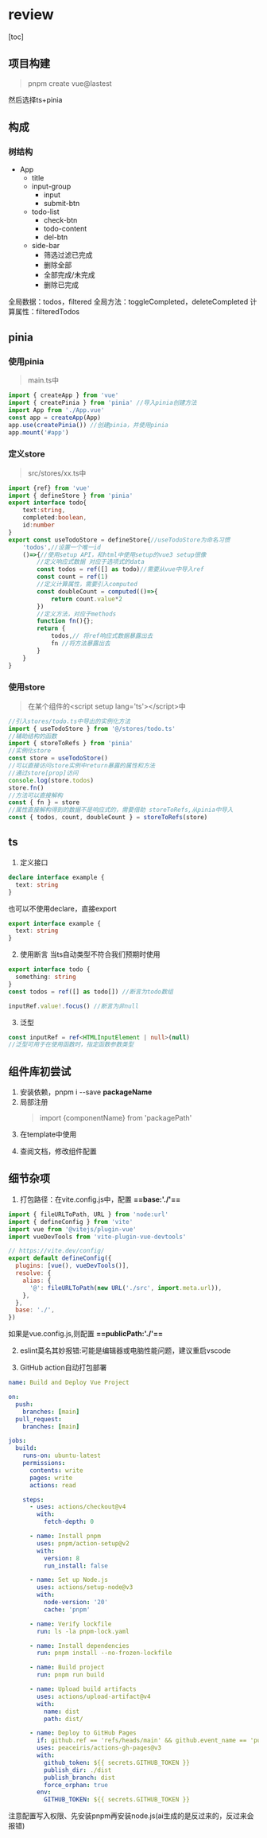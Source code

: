 # review

[toc]

## 项目构建

> pnpm create vue@lastest

然后选择ts+pinia

## 构成

### 树结构

- App
  - title
  - input-group
    - input
    - submit-btn
  - todo-list
    - check-btn
    - todo-content
    - del-btn
  - side-bar
    - 筛选过滤已完成
    - 删除全部
    - 全部完成/未完成
    - 删除已完成

全局数据：todos，filtered
全局方法：toggleCompleted，deleteCompleted
计算属性：filteredTodos

## pinia

### 使用pinia

> main.ts中

```ts
import { createApp } from 'vue'
import { createPinia } from 'pinia' //导入pinia创建方法
import App from './App.vue'
const app = createApp(App)
app.use(createPinia()) //创建pinia，并使用pinia
app.mount('#app')
```

### 定义store

> src/stores/xx.ts中

```ts
import {ref} from 'vue'
import { defineStore } from 'pinia'
export interface todo{
    text:string,
    completed:boolean,
    id:number
}
export const useTodoStore = defineStore{//useTodoStore为命名习惯
    'todos',//设置一个唯一id
    ()=>{//使用setup API，和html中使用setup的vue3 setup很像
        //定义响应式数据 对应于选项式的data
        const todos = ref([] as todo)//需要从vue中导入ref
        const count = ref(1)
        //定义计算属性，需要引入computed
        const doubleCount = computed(()=>{
            return count.value*2
        })
        //定义方法，对应于methods
        function fn(){};
        return {
            todos,// 将ref响应式数据暴露出去
            fn //将方法暴露出去
        }
    }
}
```

### 使用store

> 在某个组件的\<script setup lang='ts'>\</script>中

```ts
//引入stores/todo.ts中导出的实例化方法
import { useTodoStore } from '@/stores/todo.ts'
//辅助结构的函数
import { storeToRefs } from 'pinia'
//实例化store
const store = useTodoStore()
//可以直接访问store实例中return暴露的属性和方法
//通过store[prop]访问
console.log(store.todos)
store.fn()
//方法可以直接解构
const { fn } = store
//属性直接解构得到的数据不是响应式的，需要借助 storeToRefs,从pinia中导入
const { todos, count, doubleCount } = storeToRefs(store)
```

## ts

1. 定义接口

```ts
declare interface example {
  text: string
}
```

也可以不使用declare，直接export

```ts
export interface example {
  text: string
}
```

2. 使用断言
   当ts自动类型不符合我们预期时使用

```ts
export interface todo {
  something: string
}
const todos = ref([] as todo[]) //断言为todo数组

inputRef.value!.focus() //断言为非null
```

3. 泛型

```ts
const inputRef = ref<HTMLInputElement | null>(null)
//泛型可用于在使用函数时，指定函数参数类型
```

## 组件库初尝试

1. 安装依赖，pnpm i --save **packageName**
2. 局部注册
   > import {componentName} from 'packagePath'
3. 在template中使用
   > <componentName/>
4. 查阅文档，修改组件配置
   <PlusOutlined :style="{ fontSize: '32px', color: '#333' }" />

## 细节杂项

1. 打包路径：在vite.config.js中，配置 **==base:'./'==**

```js
import { fileURLToPath, URL } from 'node:url'
import { defineConfig } from 'vite'
import vue from '@vitejs/plugin-vue'
import vueDevTools from 'vite-plugin-vue-devtools'

// https://vite.dev/config/
export default defineConfig({
  plugins: [vue(), vueDevTools()],
  resolve: {
    alias: {
      '@': fileURLToPath(new URL('./src', import.meta.url)),
    },
  },
  base: './',
})
```

如果是vue.config.js,则配置 **==publicPath:'./'==**

2. eslint莫名其妙报错:可能是编辑器或电脑性能问题，建议重启vscode

3. GitHub action自动打包部署

```yml
name: Build and Deploy Vue Project

on:
  push:
    branches: [main]
  pull_request:
    branches: [main]

jobs:
  build:
    runs-on: ubuntu-latest
    permissions:
      contents: write
      pages: write
      actions: read

    steps:
      - uses: actions/checkout@v4
        with:
          fetch-depth: 0

      - name: Install pnpm
        uses: pnpm/action-setup@v2
        with:
          version: 8
          run_install: false

      - name: Set up Node.js
        uses: actions/setup-node@v3
        with:
          node-version: '20'
          cache: 'pnpm'

      - name: Verify lockfile
        run: ls -la pnpm-lock.yaml

      - name: Install dependencies
        run: pnpm install --no-frozen-lockfile

      - name: Build project
        run: pnpm run build

      - name: Upload build artifacts
        uses: actions/upload-artifact@v4
        with:
          name: dist
          path: dist/

      - name: Deploy to GitHub Pages
        if: github.ref == 'refs/heads/main' && github.event_name == 'push'
        uses: peaceiris/actions-gh-pages@v3
        with:
          github_token: ${{ secrets.GITHUB_TOKEN }}
          publish_dir: ./dist
          publish_branch: dist
          force_orphan: true
        env:
          GITHUB_TOKEN: ${{ secrets.GITHUB_TOKEN }}
```

注意配置写入权限、先安装pnpm再安装node.js(ai生成的是反过来的，反过来会报错)
